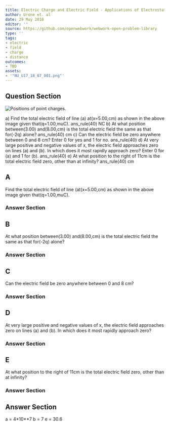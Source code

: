 ```yaml
---
title: Electric Charge and Electric Field - Applications of Electrostatics
author: Urone et. al
date: 29 May 2018
editor: ''
source: https://github.com/openwebwork/webwork-open-problem-library
type: ''
tags:
- electric
- field
- charge
- distance
outcomes:
- TBD
assets:
- '"NU_U17_18_07_001.png"'
---
```


## Question Section 

![Positions of point charges.]("NU_U17_18_07_001.png")

a) Find the total electric field of line (a) at(x=5.00,cm) as shown in the above image given that(q=1.00,muC).
ans_rule(40) NC
b) At what position between(3.00) and(8.00,cm) is the total electric field the same as that for(-2q) alone?
ans_rule(40) cm
c) Can the electric field be zero anywhere between 0 and 8 cm?
Enter 0 for yes and 1 for no.
ans_rule(40) 
d) At very large positive and negative values of x, the electric field approaches zero on lines (a) and (b). In which does it most rapidly approach zero?
Enter 0 for (a) and 1 for (b).
ans_rule(40) 
e) At what position to the right of 11cm is the total electric field zero, other than at infinity?
ans_rule(40) cm

## A
Find the total electric field of line (at(x=5.00,cm) as shown in the above image given that(q=1.00,muC).
### Answer Section
## B
At what position between(3.00) and(8.00,cm) is the total electric field the same as that for(-2q) alone?
### Answer Section
## C
Can the electric field be zero anywhere between 0 and 8 cm?
### Answer Section
## D
At very large positive and negative values of x, the electric field approaches zero on lines (a) and (b). In which does it most rapidly approach zero?
### Answer Section
## E
At what position to the right of 11cm is the total electric field zero, other than at infinity?
### Answer Section


## Answer Section

a = 4*10**7
b = 7
e = 30.6
